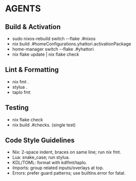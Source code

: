 # AGENTS

## Build & Activation
- sudo nixos-rebuild switch --flake .#nixos
- nix build .#homeConfigurations.yhattori.activationPackage
- home-manager switch --flake .#yhattori
- nix flake update | nix flake check

## Lint & Formatting
- nix fmt .
- stylua .
- taplo fmt

## Testing
- nix flake check
- nix build .#checks.<test-name> (single test)

## Code Style Guidelines
- Nix: 2-space indent, braces on same line; run nix fmt.
- Lua: snake_case; run stylua.
- KDL/TOML: format with kdlfmt/taplo.
- Imports: group related inputs/overlays at top.
- Errors: prefer guard patterns; use builtins.error for fatal.
